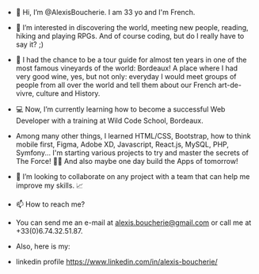 - 👋 Hi, I’m @AlexisBoucherie. I am 33 yo and I'm French.

- 👀 I’m interested in discovering the world, meeting new people, reading, hiking and playing RPGs. And of course coding, but do I really have to say it? ;)

- 🌱 I had the chance to be a tour guide for almost ten years in one of the most famous vineyards of the world: Bordeaux! A place where I had very good wine, yes, but not only: everyday I would meet groups of people from all over the world and tell them about our French art-de-vivre, culture and History.
- 💻 Now, I’m currently learning how to become a successful Web Developer with a training at Wild Code School, Bordeaux.
- Among many other things, I learned HTML/CSS, Bootstrap, how to think mobile first, Figma, Adobe XD, Javascript, React.js, MySQL, PHP, Symfony... I'm starting various projects to try and master the secrets of The Force! 🧙‍♂️ And also maybe one day build the Apps of tomorrow!

- 💞️ I’m looking to collaborate on any project with a team that can help me improve my skills. 📈

- 📫 How to reach me?
- You can send me an e-mail at alexis.boucherie@gmail.com or call me at +33(0)6.74.32.51.87.
- Also, here is my: 
- linkedin profile https://www.linkedin.com/in/alexis-boucherie/
